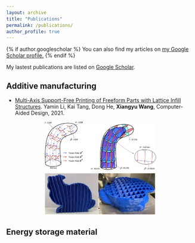 ```yaml
---
layout: archive
title: "Publications"
permalink: /publications/
author_profile: true
---
```


{% if author.googlescholar %}
  You can also find my articles on <u><a href="{{author.googlescholar}}">my Google Scholar profile</a>.</u>
{% endif %}

My lastest publications are listed on [Google Scholar](https://scholar.google.com/citations?user=KlC5rHIAAAAJ&hl=en).

## Additive manufacturing

* [Multi-Axis Support-Free Printing of Freeform Parts with Lattice Infill Structures](https://doi.org/10.1016/j.cad.2020.102986). Yamin Li, Kai Tang, Dong He, **Xiangyu Wang**, Computer-Aided Design, 2021.
<center class="half">
    <img src="/images/lattice_pic1.jpg" width="300"/><img src="/images/lattice_pic2.jpg" width="300"/>
</center>


## Energy storage material
